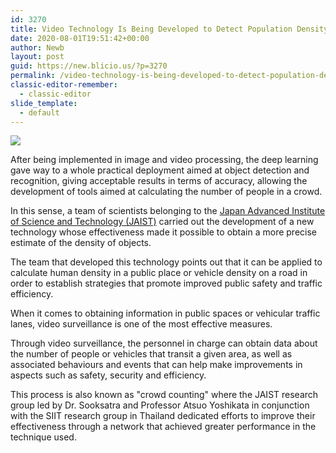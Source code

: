 ```yaml
---
id: 3270
title: Video Technology Is Being Developed to Detect Population Density in Public Spaces
date: 2020-08-01T19:51:42+00:00
author: Newb
layout: post
guid: https://new.blicio.us/?p=3270
permalink: /video-technology-is-being-developed-to-detect-population-density-in-public-spaces/
classic-editor-remember:
  - classic-editor
slide_template:
  - default
---
```

![](https://i.imgur.com/nE8BWtq.jpg)

After being implemented in image and video processing, the deep learning gave way to a whole practical deployment aimed at object detection and recognition, giving acceptable results in terms of accuracy, allowing the development of tools aimed at calculating the number of people in a crowd.

In this sense, a team of scientists belonging to the [Japan Advanced Institute of Science and Technology (JAIST)](https://www.mdpi.com/2313-433X/6/5/28) carried out the development of a new technology whose effectiveness made it possible to obtain a more precise estimate of the density of objects.

The team that developed this technology points out that it can be applied to calculate human density in a public place or vehicle density on a road in order to establish strategies that promote improved public safety and traffic efficiency.

When it comes to obtaining information in public spaces or vehicular traffic lanes, video surveillance is one of the most effective measures.

Through video surveillance, the personnel in charge can obtain data about the number of people or vehicles that transit a given area, as well as associated behaviours and events that can help make improvements in aspects such as safety, security and efficiency.

This process is also known as "crowd counting" where the JAIST research group led by Dr. Sooksatra and Professor Atsuo Yoshikata in conjunction with the SIIT research group in Thailand dedicated efforts to improve their effectiveness through a network that achieved greater performance in the technique used.